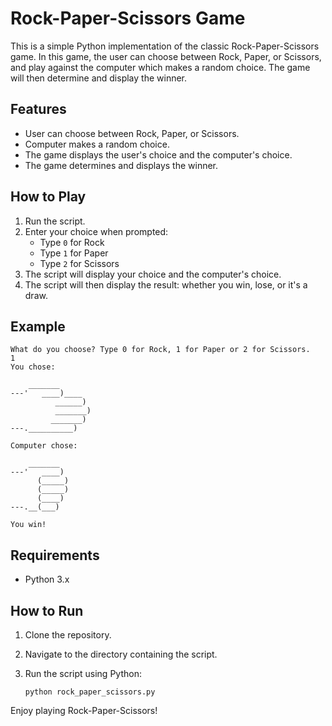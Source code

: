 # Rock-Paper-Scissors Game

This is a simple Python implementation of the classic Rock-Paper-Scissors game. In this game, the user can choose between Rock, Paper, or Scissors, and play against the computer which makes a random choice. The game will then determine and display the winner.

## Features

- User can choose between Rock, Paper, or Scissors.
- Computer makes a random choice.
- The game displays the user's choice and the computer's choice.
- The game determines and displays the winner.

## How to Play

1. Run the script.
2. Enter your choice when prompted:
   - Type `0` for Rock
   - Type `1` for Paper
   - Type `2` for Scissors
3. The script will display your choice and the computer's choice.
4. The script will then display the result: whether you win, lose, or it's a draw.

## Example

```
What do you choose? Type 0 for Rock, 1 for Paper or 2 for Scissors.
1
You chose:

    _______
---'   ____)____
          ______)
          _______)
         _______)
---.__________)

Computer chose:

    _______
---'   ____)
      (_____)
      (_____)
      (____)
---.__(___)

You win!
```

## Requirements

- Python 3.x

## How to Run

1. Clone the repository.
2. Navigate to the directory containing the script.
3. Run the script using Python:

   ```
   python rock_paper_scissors.py
   ```

Enjoy playing Rock-Paper-Scissors!

